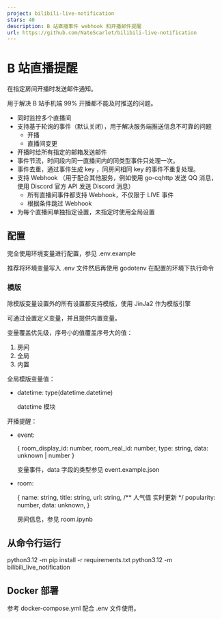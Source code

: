 ```yaml
---
project: bilibili-live-notification
stars: 40
description: B 站直播事件 webhook 和开播邮件提醒
url: https://github.com/NateScarlet/bilibili-live-notification
---
```


B 站直播提醒
=======

在指定房间开播时发送邮件通知。

用于解决 B 站手机端 99% 开播都不能及时推送的问题。

-   同时监控多个直播间
-   支持基于轮询的事件（默认关闭），用于解决服务端推送信息不可靠的问题
    -   开播
    -   直播间变更
-   开播时给所有指定的邮箱发送邮件
-   事件节流，时间段内同一直播间内的同类型事件只处理一次。
-   事件去重，通过事件生成 key ，同房间相同 key 的事件不重复处理。
-   支持 Webhook （用于配合其他服务，例如使用 go-cqhttp 发送 QQ 消息，使用 Discord 官方 API 发送 Discord 消息）
    -   所有直播间事件都支持 Webhook，不仅限于 LIVE 事件
    -   根据条件跳过 Webhook
-   为每个直播间单独指定设置，未指定时使用全局设置

配置
--

完全使用环境变量进行配置，参见 .env.example

推荐将环境变量写入 .env 文件然后再使用 godotenv 在配置的环境下执行命令

### 模版

除模版变量设置外的所有设置都支持模版，使用 JinJa2 作为模版引擎

可通过设置定义变量，并且提供内置变量。

变量覆盖优先级，序号小的值覆盖序号大的值：

1.  房间
2.  全局
3.  内置

全局模版变量值：

-   datetime: type(datetime.datetime)
    
    datetime 模块
    

开播提醒：

-   event:
    
    {
        room\_display\_id: number,
        room\_real\_id: number,
        type: string,
        data: unknown | number
    }
    
    变量事件，data 字段的类型参见 event.example.json
    
-   room:
    
    {
        name: string,
        title: string,
        url: string,
        /\*\* 人气值 实时更新 \*/
        popularity: number,
        data: unknown,
    }
    
    房间信息，参见 room.ipynb
    

从命令行运行
------

python3.12 -m pip install -r requirements.txt
python3.12 -m bilibili\_live\_notification

Docker 部署
---------

参考 docker-compose.yml 配合 .env 文件使用。
